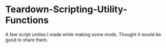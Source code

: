 # Teardown-Scripting-Utility-Functions
A few script unities I made while making some mods. Thought it would be good to share them.
